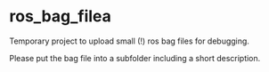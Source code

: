 # ros_bag_filea

Temporary project to upload small (!) ros bag files for debugging.

Please put the bag file into a subfolder including a short description.
